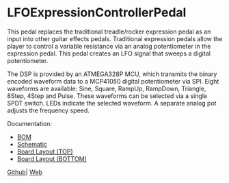 # LFOExpressionControllerPedal
This pedal replaces the traditional treadle/rocker expression pedal as an input into other guitar effects pedals.
Traditional expression pedals allow the player to control a variable resistance via an analog potentiometer in the expression pedal. This pedal creates an LFO signal that sweeps a digital potentiometer. 

The DSP is provided by an ATMEGA328P MCU, which transmits the binary encoded waveform data to a MCP41050 digital potentiometer via SPI. Eight waveforms are available: Sine, Square, RampUp, RampDown, Triangle, 8Step, 4Step and Pulse.
These waveforms can be selected via a single SPDT switch. LEDs indicate the selected waveform. A separate analog pot adjusts the frequency speed.

Documentation:

<ul>
  <li><a href="Hardware/SMT/documentation/LFOControllerPedal_SMT.xml">BOM</a></li>
  <li><a href="Hardware/SMT/documentation/LFOExpController_SMT.pdf">Schematic</a></li>
  <li><a href="Hardware/SMT/documentation/LFOExpController_SMT-TOPbrd.svg">Board Layout (TOP)</a></li>
  <li><a href="Hardware/SMT/documentation/LFOExpController_SMT-BOTTOMbrd.svg">Board Layout (BOTTOM)</a></li>
</ul>


<a href="https://github.com/cracked-machine/LFOExpressionControllerPedal">Github</a>|
<a href="https://cracked-machine.github.io/LFOExpressionControllerPedal/">Web</a>
